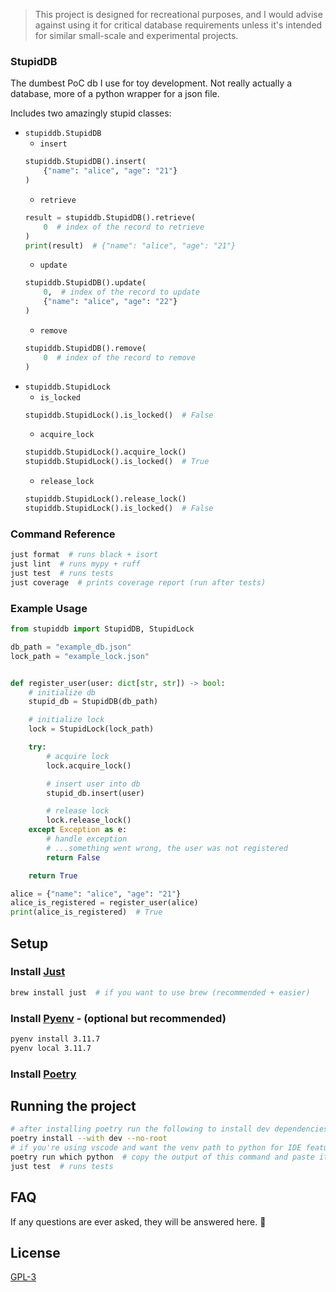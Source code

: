 >This project is designed for recreational purposes, and I would advise against using it for critical database requirements unless it's intended for similar small-scale and experimental projects.

### StupidDB

The dumbest PoC db I use for toy development. Not really actually a database, more of a python wrapper for a json file.

Includes two amazingly stupid classes:
- `stupiddb.StupidDB`
    - `insert`
    ```python
    stupiddb.StupidDB().insert(
        {"name": "alice", "age": "21"}
    )
    ```
    - `retrieve`
    ```python
    result = stupiddb.StupidDB().retrieve(
        0  # index of the record to retrieve
    )
    print(result)  # {"name": "alice", "age": "21"}
    ```
    - `update`
    ```python
    stupiddb.StupidDB().update(
        0,  # index of the record to update
        {"name": "alice", "age": "22"}
    )
    ```
    - `remove`
    ```python
    stupiddb.StupidDB().remove(
        0  # index of the record to remove
    )
    ```
- `stupiddb.StupidLock`
    - `is_locked`
    ```python
    stupiddb.StupidLock().is_locked()  # False
    ```
    - `acquire_lock`
    ```python
    stupiddb.StupidLock().acquire_lock()
    stupiddb.StupidLock().is_locked()  # True
    ```
    - `release_lock`
    ```python
    stupiddb.StupidLock().release_lock()
    stupiddb.StupidLock().is_locked()  # False
    ```

### Command Reference
```bash
just format  # runs black + isort
just lint  # runs mypy + ruff
just test  # runs tests
just coverage  # prints coverage report (run after tests)
```

### Example Usage
```python
from stupiddb import StupidDB, StupidLock

db_path = "example_db.json"
lock_path = "example_lock.json"


def register_user(user: dict[str, str]) -> bool:
    # initialize db
    stupid_db = StupidDB(db_path)

    # initialize lock
    lock = StupidLock(lock_path)

    try:
        # acquire lock
        lock.acquire_lock()

        # insert user into db
        stupid_db.insert(user)

        # release lock
        lock.release_lock()
    except Exception as e:
        # handle exception
        # ...something went wrong, the user was not registered
        return False

    return True

alice = {"name": "alice", "age": "21"}
alice_is_registered = register_user(alice)
print(alice_is_registered)  # True
```


## Setup

### Install [Just](https://github.com/casey/just)
```bash
brew install just  # if you want to use brew (recommended + easier)
```

### Install [Pyenv](https://github.com/pyenv/pyenv) - (optional but recommended)
```bash
pyenv install 3.11.7
pyenv local 3.11.7
```

### Install [Poetry](https://python-poetry.org/docs/)

## Running the project
```bash
# after installing poetry run the following to install dev dependencies
poetry install --with dev --no-root
# if you're using vscode and want the venv path to python for IDE features
poetry run which python  # copy the output of this command and paste it into your .vscode/settings.json {"python.defaultInterpreterPath": PATH}
just test  # runs tests
```

## FAQ

If any questions are ever asked, they will be answered here. 🙋

## License

[GPL-3](https://choosealicense.com/licenses/gpl-3.0/)
